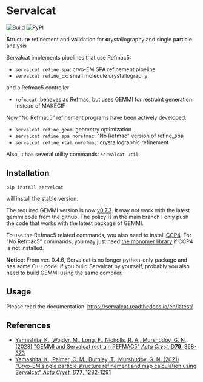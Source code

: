 # Servalcat
[![Build](https://github.com/keitaroyam/servalcat/workflows/CI/badge.svg)](https://github.com/keitaroyam/servalcat/actions/workflows/ci.yml)
[![PyPI](https://img.shields.io/pypi/v/servalcat?color=blue)](https://pypi.org/project/servalcat/)

**S**tructur**e** **r**efinement and **val**idation for **c**rystallography and single p**a**r**t**icle analysis

Servalcat implements pipelines that use Refmac5:
  * `servalcat refine_spa`: cryo-EM SPA refinement pipeline
  * `servalcat refine_cx`: small molecule crystallography

and a Refmac5 controller
  * `refmacat`: behaves as Refmac, but uses GEMMI for restraint generation instead of MAKECIF

Now “No Refmac5” refinement programs have been actively developed:
  * `servalcat refine_geom`: geometry optimization
  * `servalcat refine_spa_norefmac`: "No Refmac" version of refine\_spa
  * `servalcat refine_xtal_norefmac`: crystallographic refinement

Also, it has several utility commands: `servalcat util`.

## Installation

```
pip install servalcat
```
will install the stable version.

The required GEMMI version is now [v0.7.3](https://github.com/project-gemmi/gemmi/releases/tag/v0.7.3). It may not work with the latest gemmi code from the github. The policy is in the main branch I only push the code that works with the latest package of GEMMI.

To use the Refmac5 related commands, you also need to install [CCP4](https://www.ccp4.ac.uk/). For "No Refmac5" commands, you may just need [the monomer library](https://github.com/MonomerLibrary/monomers) if CCP4 is not installed.

**Notice:**
From ver. 0.4.6, Servalcat is no longer python-only package and has some C++ code. If you build Servalcat by yourself, probably you also need to build GEMMI using the same compiler.

## Usage
Please read the documentation: https://servalcat.readthedocs.io/en/latest/

## References
* [Yamashita, K., Wojdyr, M., Long, F., Nicholls, R. A., Murshudov, G. N. (2023) "GEMMI and Servalcat restrain REFMAC5" *Acta Cryst.* D**79**, 368-373](https://doi.org/10.1107/S2059798323002413)
* [Yamashita, K., Palmer, C. M., Burnley, T., Murshudov, G. N. (2021) "Cryo-EM single particle structure refinement and map calculation using Servalcat" *Acta Cryst. D***77**, 1282-1291](https://doi.org/10.1107/S2059798321009475)
